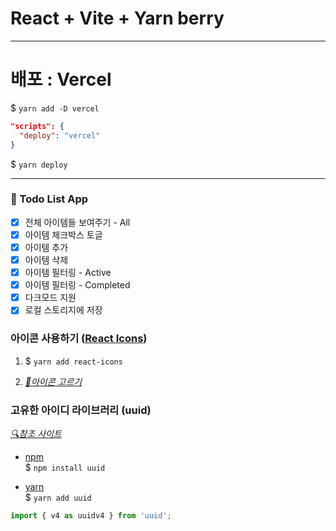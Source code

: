 # React + Vite + Yarn berry

---

# 배포 : Vercel

$ `yarn add -D vercel`

```json
"scripts": {
  "deploy": "vercel"
}
```

$ `yarn deploy`

---

### 📓 Todo List App

-   [x] 전체 아이템들 보여주기 - All
-   [x] 아이템 체크박스 토글
-   [x] 아이템 추가
-   [x] 아이템 삭제
-   [x] 아이템 필터링 - Active
-   [x] 아이템 필터링 - Completed
-   [x] 다크모드 지원
-   [x] 로컬 스토리지에 저장

### 아이콘 사용하기 ([React Icons](https://www.npmjs.com/package/react-icons))

1. $ `yarn add react-icons`

2. <i>[🎨아이콘 고르기](https://primer.style/foundations/icons)</i>

### 고유한 아이디 라이브러리 (uuid)

<i>[🔍참조 사이트](https://inpa.tistory.com/entry/NODE-%F0%9F%93%9A-UUID-%EB%AA%A8%EB%93%88)</i>

-   [npm](https://www.npmjs.com/package/uuid)  
    $ `npm install uuid`

-   [yarn](https://classic.yarnpkg.com/en/package/uuid)  
    $ `yarn add uuid`

```js
import { v4 as uuidv4 } from 'uuid';
```
